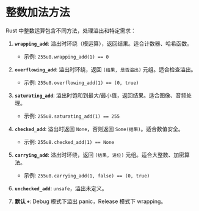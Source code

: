 # 整数加法方法

Rust 中整数运算包含不同方法，处理溢出和特定需求：

1. **`wrapping_add`**: 溢出时环绕（模运算），返回结果。适合计数器、哈希函数。
   - 示例: `255u8.wrapping_add(1) == 0`

2. **`overflowing_add`**: 溢出时环绕，返回 `(结果, 是否溢出)` 元组。适合检查溢出。
   - 示例: `255u8.overflowing_add(1) == (0, true)`

3. **`saturating_add`**: 溢出时饱和到最大/最小值，返回结果。适合图像、音频处理。
   - 示例: `255u8.saturating_add(1) == 255`

4. **`checked_add`**: 溢出时返回 `None`，否则返回 `Some(结果)`。适合数值安全。
   - 示例: `255u8.checked_add(1) == None`

5. **`carrying_add`**: 溢出时环绕，返回 `(结果, 进位)` 元组。适合大整数、加密算法。
   - 示例: `255u8.carrying_add(1, false) == (0, true)`

6. **`unchecked_add`**: `unsafe`，溢出未定义。

7. **默认 `+`**: Debug 模式下溢出 panic，Release 模式下 wrapping。
